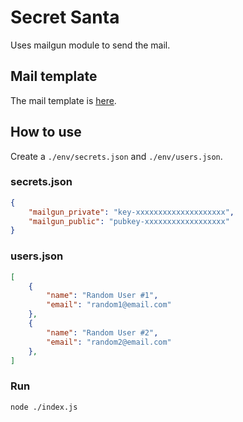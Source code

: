 # Secret Santa

Uses mailgun module to send the mail.

## Mail template

The mail template is [here](./body.js).

## How to use

Create a `./env/secrets.json` and `./env/users.json`.

### secrets.json

```json
{
    "mailgun_private": "key-xxxxxxxxxxxxxxxxxxxx",
    "mailgun_public": "pubkey-xxxxxxxxxxxxxxxxxx"
}
```

### users.json

```json
[
    {
        "name": "Random User #1",
        "email": "random1@email.com"
    },
    {
        "name": "Random User #2",
        "email": "random2@email.com"
    },
]
```

### Run

```bash
node ./index.js
```

